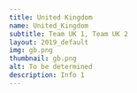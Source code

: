 ```yaml
---
title: United Kingdom
name: United_Kingdom
subtitle: Team UK 1, Team UK 2
layout: 2019_default
img: gb.png
thumbnail: gb.png
alt: To be determined
description: Info 1
---
```

